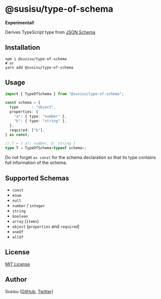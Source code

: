 # @susisu/type-of-schema
**Experimental!**

Derives TypeScript type from [JSON Schema](https://json-schema.org/)

## Installation
``` shell
npm i @susisu/type-of-schema
# or
yarn add @susisu/type-of-schema
```

## Usage
``` typescript
import { TypeOfSchema } from "@susisu/type-of-schema";

const schema = {
  type      : "object",
  properties: {
    "a": { type: "number" },
    "b": { type: "string" },
  },
  required: ["b"],
} as const;

// T = { a?: number, b: string }
type T = TypeOfSchema<typeof schema>;
```

Do not forget `as const` for the schema declaration so that its type contains full information of the schema.

## Supported Schemas
- `const`
- `enum`
- `null`
- `number` / `integer`
- `string`
- `boolean`
- `array` (`items`) 
- `object` (`properties` and `required`)
- `oneOf`
- `allOf`

## License
[MIT License](http://opensource.org/licenses/mit-license.php)

## Author
Susisu ([GitHub](https://github.com/susisu), [Twitter](https://twitter.com/susisu2413))
